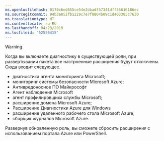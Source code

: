 ```yaml
---
ms.openlocfilehash: 0170c6ed655ce54e2dbadf57341dff56616186ec
ms.sourcegitcommit: 94b3a052fb1229c7e7f8804b09c1d403385c7630
ms.translationtype: HT
ms.contentlocale: ru-RU
ms.lasthandoff: 04/23/2019
ms.locfileid: "62556415"
---
```

> [!WARNING]
> Когда вы включаете диагностику в существующей роли, при развертывании пакета все настроенные расширения будут отключены. Сюда входит следующее.
>
> * диагностика агента мониторинга Microsoft;
> * мониторинг системы безопасности Microsoft Azure;
> * Антивредоносное ПО Майкрософт                 
> * Агент наблюдения Microsoft
> * агент профилировщика службы Microsoft;      
> * расширение домена Microsoft Azure;        
> * Расширение Диагностики Azure для Windows   
> * расширение удаленного рабочего стола Microsoft Azure;
> * сборщик журналов Microsoft Azure.
>
> Развернув обновленную роль, вы сможете сбросить расширения с использованием портала Azure или PowerShell.
>